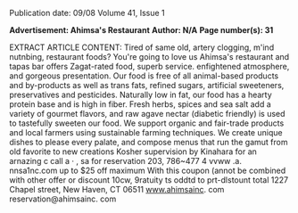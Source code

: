 Publication date: 09/08
Volume 41, Issue 1

**Advertisement: Ahimsa's Restaurant**
**Author: N/A**
**Page number(s): 31**

EXTRACT ARTICLE CONTENT:
Tired of same old, artery clogging, 
m'ind nutnbing, restaurant foods? 
You're going to love us 
Ahimsa's restaurant and tapas bar offers 
Zagat-rated food, superb service. enfightened 
atmosphere, and gorgeous presentation. 
Our food is free of all animal-based products 
and by-products as well as trans fats, refined 
sugars, artificial sweeteners, preservatives 
and pesticides. 
Naturally low in fat, our food has a hearty 
protein base and is high in fiber. Fresh herbs, 
spices and sea salt add a variety of gourmet 
flavors, and raw agave nectar (diabetic 
friendly) is used to tastefully sweeten our 
food. 
We support organic and fair-trade products 
and local farmers using sustainable farming 
techniques. 
We create unique dishes to please every 
palate, and compose menus that run the 
gamut from old favorite to new creations 
Kosher supervision by Kinahara 
for an arnazing c 
call a · , sa for reservation 
203, 786~477 4 
vvww .a. nnsa1nc.com 
up to $25 off maximum 
With this coupon 
(annot be combined with other offer or discount 
10cw, 9ratuity ts oddtd to prt-dlstount total 
1227 Chapel street, New Haven, CT 06511 
www.ahimsainc. com 
reservation@ahimsainc. com